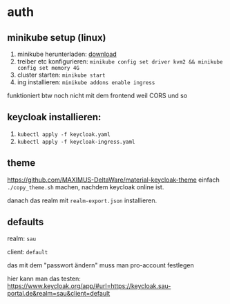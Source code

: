 # auth

## minikube setup (linux)

1. minikube herunterladen: [download](https://minikube.sigs.k8s.io/docs/start/?arch=%2Flinux%2Fx86-64%2Fstable%2Fbinary+download)
2. treiber etc konfigurieren: `minikube config set driver kvm2 && minikube config set memory 4G`
3. cluster starten: `minikube start`
4. ing installieren: `minikube addons enable ingress`

funktioniert btw noch nicht mit dem frontend weil CORS und so

## keycloak installieren:

1. `kubectl apply -f keycloak.yaml`
2. `kubectl apply -f keycloak-ingress.yaml`

## theme

https://github.com/MAXIMUS-DeltaWare/material-keycloak-theme
einfach `./copy_theme.sh` machen, nachdem keycloak online ist.

danach das realm mit `realm-export.json` installieren.

## defaults

realm: `sau`

client: `default`

das mit dem "passwort ändern" muss man pro-account festlegen

hier kann man das testen: https://www.keycloak.org/app/#url=https://keycloak.sau-portal.de&realm=sau&client=default

